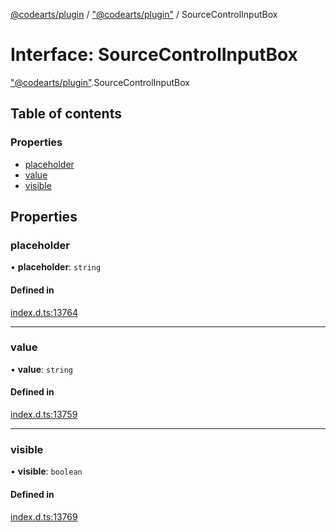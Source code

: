 [@codearts/plugin](../README.md) / ["@codearts/plugin"](../modules/_codearts_plugin_.md) / SourceControlInputBox

# Interface: SourceControlInputBox

["@codearts/plugin"](../modules/_codearts_plugin_.md).SourceControlInputBox

## Table of contents

### Properties

- [placeholder](codearts_plugin_.SourceControlInputBox.md#placeholder)
- [value](codearts_plugin_.SourceControlInputBox.md#value)
- [visible](codearts_plugin_.SourceControlInputBox.md#visible)

## Properties

### placeholder

• **placeholder**: `string`

#### Defined in

[index.d.ts:13764](https://github.com/huaweicloud/cloudide-plugin-api/blob/203b986/index.d.ts#L13764)

___

### value

• **value**: `string`

#### Defined in

[index.d.ts:13759](https://github.com/huaweicloud/cloudide-plugin-api/blob/203b986/index.d.ts#L13759)

___

### visible

• **visible**: `boolean`

#### Defined in

[index.d.ts:13769](https://github.com/huaweicloud/cloudide-plugin-api/blob/203b986/index.d.ts#L13769)
